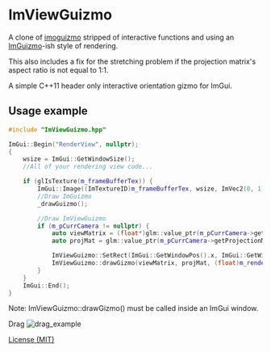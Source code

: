# ImViewGuizmo
A clone of [imoguizmo](https://github.com/fknfilewalker/imoguizmo) stripped of interactive functions and using an [ImGuizmo](https://github.com/CedricGuillemet/ImGuizmo)-ish style of rendering. 

This also includes a fix for the stretching problem if the projection matrix's aspect ratio is not equal to 1:1.

A simple C++11 header only interactive orientation gizmo for ImGui. 
## Usage example
```c++
#include "ImViewGuizmo.hpp"

ImGui::Begin("RenderView", nullptr);
{
	wsize = ImGui::GetWindowSize();
	//All of your rendering view code...

	if (glIsTexture(m_frameBufferTex)) {
		ImGui::Image((ImTextureID)m_frameBufferTex, wsize, ImVec2(0, 1), ImVec2(1, 0));
		//Draw ImGuizmo
		_drawGuizmo();

		//Draw ImViewGuizmo
		if (m_pCurrCamera != nullptr) {
			auto viewMatrix = (float*)glm::value_ptr(m_pCurrCamera->getViewMatrix());
			auto projMat = glm::value_ptr(m_pCurrCamera->getProjectionMatrix());

			ImViewGuizmo::SetRect(ImGui::GetWindowPos().x, ImGui::GetWindowPos().y + wsize.y - 150, 150, 150);
			ImViewGuizmo::drawGizmo(viewMatrix, projMat, (float)m_rendererWidth / (float)m_rendererHeight);
		}
	}
	ImGui::End();
}

```
Note: ImViewGuizmo::drawGizmo() must be called inside an ImGui window.

Drag
![drag_example](images/drag.gif)

[License (MIT)](https://github.com/fknfilewalker/imoguizmo/blob/main/LICENSE)